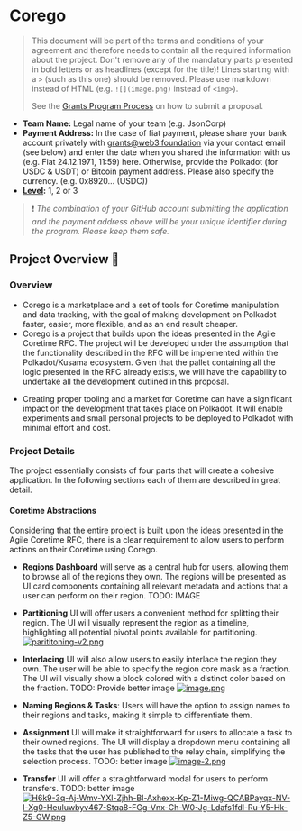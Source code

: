 # Corego

> This document will be part of the terms and conditions of your agreement and therefore needs to contain all the required information about the project. Don't remove any of the mandatory parts presented in bold letters or as headlines (except for the title)! Lines starting with a `>` (such as this one) should be removed. Please use markdown instead of HTML (e.g. `![](image.png)` instead of `<img>`).
> 
> See the [Grants Program Process](https://github.com/w3f/Grants-Program/#pencil-process) on how to submit a proposal.

- **Team Name:** Legal name of your team (e.g. JsonCorp)
- **Payment Address:** In the case of fiat payment, please share your bank account privately with grants@web3.foundation via your contact email (see below) and enter the date when you shared the information with us (e.g. Fiat 24.12.1971, 11:59) here. Otherwise, provide the Polkadot (for USDC & USDT) or Bitcoin payment address. Please also specify the currency. (e.g. 0x8920... (USDC))
- **[Level](https://github.com/w3f/Grants-Program/tree/master#level_slider-levels):** 1, 2 or 3

> ❗ *The combination of your GitHub account submitting the application and the payment address above will be your unique identifier during the program. Please keep them safe.*

## Project Overview 📄

### Overview

- Corego is a marketplace and a set of tools for Coretime manipulation and data tracking, with the goal of making development on Polkadot faster, easier, more flexible, and as an end result cheaper.
- Corego is a project that builds upon the ideas presented in the Agile Coretime RFC. The project will be developed under the assumption that the functionality described in the RFC will be implemented within the Polkadot/Kusama ecosystem.
  Given that the pallet containing all the logic presented in the RFC already exists, we will have the capability to undertake all the development outlined in this proposal.
* Creating proper tooling and a market for Coretime can have a significant impact on the development that takes place on Polkadot. It will enable experiments and small personal projects to be deployed to Polkadot with minimal effort and cost.

### Project Details

The project essentially consists of four parts that will create a cohesive application. In the following sections each of them are described in great detail.

#### Coretime Abstractions

Considering that the entire project is built upon the ideas presented in the Agile Coretime RFC, there is a clear requirement to allow users to perform actions on their Coretime using Corego.


- **Regions Dashboard** will serve as a central hub for users, allowing them to browse all of the regions they own. The regions will be presented as UI card components containing all relevant metadata and actions that a user can perform on their region.
  TODO: IMAGE

- **Partitioning** UI will offer users a convenient method for splitting their region. The UI will visually represent the region as a timeline, highlighting all potential pivotal points available for partitioning.
  [![parititoning-v2.png](https://i.postimg.cc/zB7y0tkk/parititoning-v2.png)](https://postimg.cc/FdfFKx8f)

- **Interlacing** UI will also allow users to easily interlace the region they own. The user will be able to specify the region core mask as a fraction. The UI will visually show a block colored with a distinct color based on the fraction. TODO: Provide better image
  [![image.png](https://i.postimg.cc/brdwLzrz/image.png)](https://postimg.cc/p5bvLMK7)

- **Naming Regions & Tasks**: Users will have the option to assign names to their regions and tasks, making it simple to differentiate them.

- **Assignment** UI will make it straightforward for users to allocate a task to their owned regions. The UI will display a dropdown menu containing all the tasks that the user has published to the relay chain, simplifying the selection process. TODO: better image
  [![image-2.png](https://i.postimg.cc/ncjLDcN2/image-2.png)](https://postimg.cc/Vdw1y1f0)

- **Transfer** UI will offer a straightforward modal for users to perform transfers. TODO: better image
  [![H6k9-3q-Aj-Wmv-YXl-Zjhh-Bl-Axhexx-Kp-Z1-Miwg-QCABPayqx-NV-l-Xg0-Heuluwbyv467-Stqa8-FGg-Vnx-Ch-W0-Jg-Ldafs1fdl-Ru-Y5-Hk-Z5-GW.png](https://i.postimg.cc/k59MzNGY/H6k9-3q-Aj-Wmv-YXl-Zjhh-Bl-Axhexx-Kp-Z1-Miwg-QCABPayqx-NV-l-Xg0-Heuluwbyv467-Stqa8-FGg-Vnx-Ch-W0-Jg-Ldafs1fdl-Ru-Y5-Hk-Z5-GW.png)](https://postimg.cc/FYWQJLj0)
